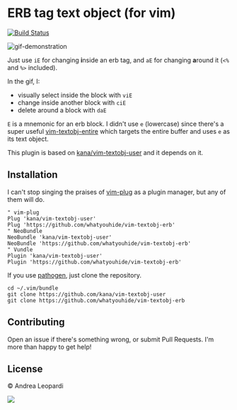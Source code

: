 # ERB tag text object (for vim)

[![Build Status](https://travis-ci.org/whatyouhide/vim-textobj-erb.svg?branch=master)](https://travis-ci.org/whatyouhide/vim-textobj-erb)

![gif-demonstration][gif]

Just use `iE` for changing <b>i</b>nside an erb tag, and `aE` for changing
<b>a</b>round it (`<%` and `%>` included).

In the gif, I:

- visually select inside the block with `viE`
- change inside another block with `ciE`
- delete around a block with `daE`

`E` is a mnemonic for an erb block. I didn't use `e` (lowercase) since there's a
super useful [vim-textobj-entire](https://github.com/kana/vim-textobj-entire)
which targets the entire buffer and uses `e` as its text object.

This plugin is based on
[kana/vim-textobj-user](https://github.com/kana/vim-textobj-entire) and it
depends on it.

## Installation

I can't stop singing the praises of [vim-plug][vim-plug] as a plugin manager,
but any of them will do.

``` viml
" vim-plug
Plug 'kana/vim-textobj-user'
Plug 'https://github.com/whatyouhide/vim-textobj-erb'
" NeoBundle
NeoBundle 'kana/vim-textobj-user'
NeoBundle 'https://github.com/whatyouhide/vim-textobj-erb'
" Vundle
Plugin 'kana/vim-textobj-user'
Plugin 'https://github.com/whatyouhide/vim-textobj-erb'
```

If you use [pathogen][pathogen], just clone the repository.

```
cd ~/.vim/bundle
git clone https://github.com/kana/vim-textobj-user
git clone https://github.com/whatyouhide/vim-textobj-erb
```


## Contributing

Open an issue if there's something wrong, or submit Pull Requests. I'm more than
happy to get help!


## License

&copy; Andrea Leopardi

[![][wtfpl-logo]][wtfpl]


[vim-plug]: https://github.com/junegunn/vim-plug
[pathogen]: https://github.com/tpope/vim-pathogen
[wtfpl]: http://www.wtfpl.net/
[wtfpl-logo]: http://www.wtfpl.net/wp-content/uploads/2012/12/logo-220x1601.png
[gif]: http://i.imgur.com/Us8dm9T.gif
